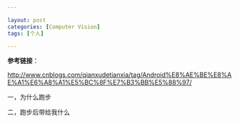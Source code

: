 ```yaml
---

layout: post
categories: [Computer Vision]
tags: [个人]

---
```


**参考链接**：

http://www.cnblogs.com/qianxudetianxia/tag/Android%E8%AE%BE%E8%AE%A1%E6%A8%A1%E5%BC%8F%E7%B3%BB%E5%88%97/


一，为什么跑步

二，跑步后带给我什么




